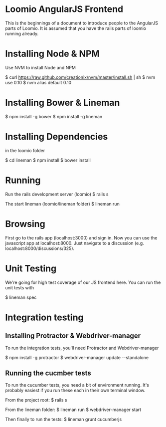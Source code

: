 # Loomio AngularJS Frontend
This is the beginnings of a document to introduce people to the
AngularJS parts of Loomio. It is assumed that you have the rails parts
of loomio running already.

# Installing Node & NPM
Use NVM to install Node and NPM

  $ curl https://raw.github.com/creationix/nvm/master/install.sh | sh
  $ nvm use 0.10
  $ nvm alias default 0.10

# Installing Bower & Lineman

  $ npm install -g bower
  $ npm install -g lineman

# Installing Dependencies
in the loomio folder

  $ cd lineman
  $ npm install
  $ bower install

# Running
Run the rails development server
  (loomio) $ rails s

The start lineman
  (loomio/lineman folder) $ lineman run

# Browsing
First go to the rails app (localhost:3000) and sign in. Now you can use the javascript app at localhost:8000. Just navigate to a discussion (e.g. localhost:8000/discussions/325).

# Unit Testing
We're going for high test coverage of our JS frontend here.
You can run the unit tests with

  $ lineman spec

# Integration testing

## Installing Protractor & Webdriver-manager
To run the integration tests, you'll need Protractor and Webdriver-manager

  $ npm install -g protractor
  $ webdriver-manager update --standalone

## Running the cucmber tests

To run the cucumber tests, you need a bit of environment running. It's
probably easiest if you run these each in their own terminal window.

  From the project root:
  $ rails s

  From the lineman folder:
  $ lineman run 
  $ webdriver-manager start

  Then finally to run the tests:
  $ lineman grunt cucumberjs
